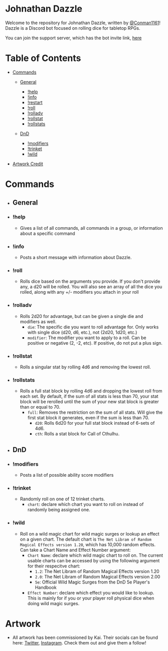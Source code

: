 # Johnathan Dazzle

Welcome to the repository for Johnathan Dazzle, written by [@Conman1161](https://twitter.com/conman1161)! Dazzle is a Discord bot focused on rolling dice for tabletop RPGs.

You can join the support server, which has the bot invite link, [here](https://discord.gg/ZUJAMnh)

# Table of Contents

- [Commands](#Commands)

  - [General](#General)
    - [!help](#!help)
    - [!info](#!info)
    - [!restart](#!restart)
    - [!roll](#!roll)
    - [!rolladv](#!rolladv)
    - [!rollstat](#!rollstat)
    - [!rollstats](#!rollstats)
  
  - [DnD](#DnD)
    - [!modifiers](#!modifiers)
    - [!trinket](#!trinket)
    - [!wild](#!wild)

- [Artwork Credit](#Artwork)

# Commands

- ## General

- ### !help

  - Gives a list of all commands, all commands in a group, or information about a specific command
  
- ### !info

  - Posts a short message with information about Dazzle.
  
- ### !roll

  - Rolls dice based on the arguments you provide. If you don't provide any, a d20 will be rolled. You will also see an array of all the dice you rolled, along with any +/- modifiers you attach in your roll
  
- ### !rolladv

  - Rolls 2d20 for advantage, but can be given a single die and modifiers as well.
    - `die`: The specific die you want to roll advantage for. Only works with single dice (d20, d6, etc.), not (2d20, 1d20, etc.)
    - `modifier`: The modifier you want to apply to a roll. Can be positive or negative (2, -2, etc). If positive, do not put a plus sign.
  
- ### !rollstat

  - Rolls a singular stat by rolling 4d6 and removing the lowest roll.
  
- ### !rollstats

  - Rolls a full stat block by rolling 4d6 and dropping the lowest roll from each set. By default, if the sum of all stats is less than 70, your stat block will be rerolled until the sum of your new stat block is greater than or equal to 70.
    - `full`: Removes the restriction on the sum of all stats. Will give the first stat block it generates, even if the sum is less than 70.
      - `d20`: Rolls 6d20 for your full stat block instead of 6-sets of 4d6.
      - `cth`: Rolls a stat block for Call of Cthulhu.

- ## DnD

- ### !modifiers

  - Posts a list of possible ability score modifiers
  
- ### !trinket

  - Randomly roll on one of 12 trinket charts.
    - `chart`: declare which chart you want to roll on instead of randomly being assigned one.
  
- ### !wild

  - Roll on a wild magic chart for wild magic surges or lookup an effect on a given chart. The default chart is `The Net Libram of Random Magical Effects version 1.20`, which has 10,000 random effects. Can take a Chart Name and Effect Number argument:
    - `Chart Name`: declare which wild magic chart to roll on. The current usable charts can be accessed by using the following argument for their respecitve chart:
      - `1.2`: The Net Libram of Random Magical Effects version 1.20
      - `2.0`: The Net Libram of Random Magical Effects version 2.00
      - `5e`: Official Wild Magic Surges from the DnD 5e Player's Handbook
    - `Effect Number`: declare which effect you would like to lookup. This is mainly for if you or your player roll physical dice when doing wild magic surges.

# Artwork

- All artwork has been commissioned by Kai. Their socials can be found here: [Twitter](https://twitter.com/ckttle_), [Instagram](https://instagram.com/ckttle). Check them out and give them a follow!